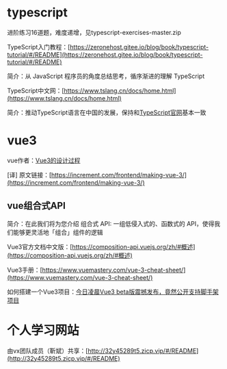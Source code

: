 # typescript
进阶练习16道题，难度递增，见typescript-exercises-master.zip

TypeScript入门教程：[https://zeronehost.gitee.io/blog/book/typescript-tutorial/#/README](https://zeronehost.gitee.io/blog/book/typescript-tutorial/#/README)

简介：从 JavaScript 程序员的角度总结思考，循序渐进的理解 TypeScript

TypeScript中文网：[https://www.tslang.cn/docs/home.html](https://www.tslang.cn/docs/home.html)

简介：推动TypeScript语言在中国的发展，保持和[TypeScript官网](https://www.typescriptlang.org)基本一致

# vue3

vue作者：[Vue3的设计过程](https://juejin.im/post/6844903823937372174)

[译]
原文链接：[https://increment.com/frontend/making-vue-3/](https://increment.com/frontend/making-vue-3/)

## vue组合式API
简介：在此我们将为您介绍 组合式 API: 一组低侵入式的、函数式的 API，使得我们能够更灵活地「组合」组件的逻辑

Vue3官方文档中文版：[https://composition-api.vuejs.org/zh/#概述](https://composition-api.vuejs.org/zh/#概述)

Vue3手册：[https://www.vuemastery.com/vue-3-cheat-sheet/](https://www.vuemastery.com/vue-3-cheat-sheet/)

如何搭建一个Vue3项目：[今日凌晨Vue3 beta版震撼发布，竟然公开支持脚手架项目](https://juejin.im/post/6844904129995735048)

# 个人学习网站

由vx团队成员（靳斌）共享：[http://32y45289t5.zicp.vip/#/README](http://32y45289t5.zicp.vip/#/README)